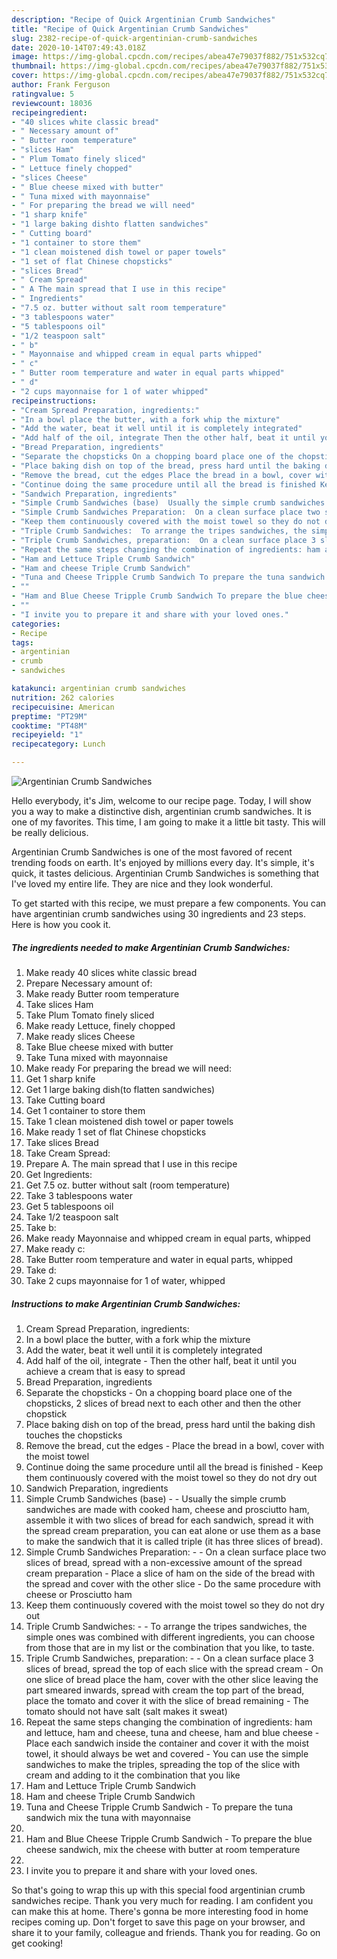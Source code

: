 ```yaml
---
description: "Recipe of Quick Argentinian Crumb Sandwiches"
title: "Recipe of Quick Argentinian Crumb Sandwiches"
slug: 2382-recipe-of-quick-argentinian-crumb-sandwiches
date: 2020-10-14T07:49:43.018Z
image: https://img-global.cpcdn.com/recipes/abea47e79037f882/751x532cq70/argentinian-crumb-sandwiches-recipe-main-photo.jpg
thumbnail: https://img-global.cpcdn.com/recipes/abea47e79037f882/751x532cq70/argentinian-crumb-sandwiches-recipe-main-photo.jpg
cover: https://img-global.cpcdn.com/recipes/abea47e79037f882/751x532cq70/argentinian-crumb-sandwiches-recipe-main-photo.jpg
author: Frank Ferguson
ratingvalue: 5
reviewcount: 18036
recipeingredient:
- "40 slices white classic bread"
- " Necessary amount of"
- " Butter room temperature"
- "slices Ham"
- " Plum Tomato finely sliced"
- " Lettuce finely chopped"
- "slices Cheese"
- " Blue cheese mixed with butter"
- " Tuna mixed with mayonnaise"
- " For preparing the bread we will need"
- "1 sharp knife"
- "1 large baking dishto flatten sandwiches"
- " Cutting board"
- "1 container to store them"
- "1 clean moistened dish towel or paper towels"
- "1 set of flat Chinese chopsticks"
- "slices Bread"
- " Cream Spread"
- " A The main spread that I use in this recipe"
- " Ingredients"
- "7.5 oz. butter without salt room temperature"
- "3 tablespoons water"
- "5 tablespoons oil"
- "1/2 teaspoon salt"
- " b"
- " Mayonnaise and whipped cream in equal parts whipped"
- " c"
- " Butter room temperature and water in equal parts whipped"
- " d"
- "2 cups mayonnaise for 1 of water whipped"
recipeinstructions:
- "Cream Spread Preparation, ingredients:"
- "In a bowl place the butter, with a fork whip the mixture"
- "Add the water, beat it well until it is completely integrated"
- "Add half of the oil, integrate Then the other half, beat it until you achieve a cream that is easy to spread"
- "Bread Preparation, ingredients"
- "Separate the chopsticks On a chopping board place one of the chopsticks, 2 slices of bread next to each other and then the other chopstick"
- "Place baking dish on top of the bread, press hard until the baking dish touches the chopsticks"
- "Remove the bread, cut the edges Place the bread in a bowl, cover with the moist towel"
- "Continue doing the same procedure until all the bread is finished Keep them continuously covered with the moist towel so they do not dry out"
- "Sandwich Preparation, ingredients"
- "Simple Crumb Sandwiches (base)  Usually the simple crumb sandwiches are made with cooked ham, cheese and prosciutto ham, assemble it with two slices of bread for each sandwich, spread it with the spread cream preparation, you can eat alone or use them as a base to make the sandwich that it is called triple (it has three slices of bread)."
- "Simple Crumb Sandwiches Preparation:  On a clean surface place two slices of bread, spread with a non-excessive amount of the spread cream preparation Place a slice of ham on the side of the bread with the spread and cover with the other slice Do the same procedure with cheese or Prosciutto ham"
- "Keep them continuously covered with the moist towel so they do not dry out"
- "Triple Crumb Sandwiches:  To arrange the tripes sandwiches, the simple ones was combined with different ingredients, you can choose from those that are in my list or the combination that you like, to taste."
- "Triple Crumb Sandwiches, preparation:  On a clean surface place 3 slices of bread, spread the top of each slice with the spread cream On one slice of bread place the ham, cover with the other slice leaving the part smeared inwards, spread with cream the top part of the bread, place the tomato and cover it with the slice of bread remaining The tomato should not have salt (salt makes it sweat)"
- "Repeat the same steps changing the combination of ingredients: ham and lettuce, ham and cheese, tuna and cheese, ham and blue cheese Place each sandwich inside the container and cover it with the moist towel, it should always be wet and covered You can use the simple sandwiches to make the triples, spreading the top of the slice with cream and adding to it the combination that you like"
- "Ham and Lettuce Triple Crumb Sandwich"
- "Ham and cheese Triple Crumb Sandwich"
- "Tuna and Cheese Tripple Crumb Sandwich To prepare the tuna sandwich mix the tuna with mayonnaise"
- ""
- "Ham and Blue Cheese Tripple Crumb Sandwich To prepare the blue cheese sandwich, mix the cheese with butter at room temperature"
- ""
- "I invite you to prepare it and share with your loved ones."
categories:
- Recipe
tags:
- argentinian
- crumb
- sandwiches

katakunci: argentinian crumb sandwiches 
nutrition: 262 calories
recipecuisine: American
preptime: "PT29M"
cooktime: "PT48M"
recipeyield: "1"
recipecategory: Lunch

---
```



![Argentinian Crumb Sandwiches](https://img-global.cpcdn.com/recipes/abea47e79037f882/751x532cq70/argentinian-crumb-sandwiches-recipe-main-photo.jpg)

Hello everybody, it's Jim, welcome to our recipe page. Today, I will show you a way to make a distinctive dish, argentinian crumb sandwiches. It is one of my favorites. This time, I am going to make it a little bit tasty. This will be really delicious.

Argentinian Crumb Sandwiches is one of the most favored of recent trending foods on earth. It's enjoyed by millions every day. It's simple, it's quick, it tastes delicious. Argentinian Crumb Sandwiches is something that I've loved my entire life. They are nice and they look wonderful.




To get started with this recipe, we must prepare a few components. You can have argentinian crumb sandwiches using 30 ingredients and 23 steps. Here is how you cook it.

<!--inarticleads1-->

##### The ingredients needed to make Argentinian Crumb Sandwiches:

1. Make ready 40 slices white classic bread
1. Prepare  Necessary amount of:
1. Make ready  Butter room temperature
1. Take slices Ham
1. Take  Plum Tomato finely sliced
1. Make ready  Lettuce, finely chopped
1. Make ready slices Cheese
1. Take  Blue cheese mixed with butter
1. Take  Tuna mixed with mayonnaise
1. Make ready  For preparing the bread we will need:
1. Get 1 sharp knife
1. Get 1 large baking dish(to flatten sandwiches)
1. Take  Cutting board
1. Get 1 container to store them
1. Take 1 clean moistened dish towel or paper towels
1. Make ready 1 set of flat Chinese chopsticks
1. Take slices Bread
1. Take  Cream Spread:
1. Prepare  A. The main spread that I use in this recipe
1. Get  Ingredients:
1. Get 7.5 oz. butter without salt (room temperature)
1. Take 3 tablespoons water
1. Get 5 tablespoons oil
1. Take 1/2 teaspoon salt
1. Take  b:
1. Make ready  Mayonnaise and whipped cream in equal parts, whipped
1. Make ready  c:
1. Take  Butter room temperature and water in equal parts, whipped
1. Take  d:
1. Take 2 cups mayonnaise for 1 of water, whipped




<!--inarticleads2-->

##### Instructions to make Argentinian Crumb Sandwiches:

1. Cream Spread Preparation, ingredients:
1. In a bowl place the butter, with a fork whip the mixture
1. Add the water, beat it well until it is completely integrated
1. Add half of the oil, integrate - Then the other half, beat it until you achieve a cream that is easy to spread
1. Bread Preparation, ingredients
1. Separate the chopsticks - On a chopping board place one of the chopsticks, 2 slices of bread next to each other and then the other chopstick
1. Place baking dish on top of the bread, press hard until the baking dish touches the chopsticks
1. Remove the bread, cut the edges - Place the bread in a bowl, cover with the moist towel
1. Continue doing the same procedure until all the bread is finished - Keep them continuously covered with the moist towel so they do not dry out
1. Sandwich Preparation, ingredients
1. Simple Crumb Sandwiches (base) -  - Usually the simple crumb sandwiches are made with cooked ham, cheese and prosciutto ham, assemble it with two slices of bread for each sandwich, spread it with the spread cream preparation, you can eat alone or use them as a base to make the sandwich that it is called triple (it has three slices of bread).
1. Simple Crumb Sandwiches Preparation: -  - On a clean surface place two slices of bread, spread with a non-excessive amount of the spread cream preparation - Place a slice of ham on the side of the bread with the spread and cover with the other slice - Do the same procedure with cheese or Prosciutto ham
1. Keep them continuously covered with the moist towel so they do not dry out
1. Triple Crumb Sandwiches: -  - To arrange the tripes sandwiches, the simple ones was combined with different ingredients, you can choose from those that are in my list or the combination that you like, to taste.
1. Triple Crumb Sandwiches, preparation: -  - On a clean surface place 3 slices of bread, spread the top of each slice with the spread cream - On one slice of bread place the ham, cover with the other slice leaving the part smeared inwards, spread with cream the top part of the bread, place the tomato and cover it with the slice of bread remaining - The tomato should not have salt (salt makes it sweat)
1. Repeat the same steps changing the combination of ingredients: ham and lettuce, ham and cheese, tuna and cheese, ham and blue cheese - Place each sandwich inside the container and cover it with the moist towel, it should always be wet and covered - You can use the simple sandwiches to make the triples, spreading the top of the slice with cream and adding to it the combination that you like
1. Ham and Lettuce Triple Crumb Sandwich
1. Ham and cheese Triple Crumb Sandwich
1. Tuna and Cheese Tripple Crumb Sandwich - To prepare the tuna sandwich mix the tuna with mayonnaise
1. 
1. Ham and Blue Cheese Tripple Crumb Sandwich - To prepare the blue cheese sandwich, mix the cheese with butter at room temperature
1. 
1. I invite you to prepare it and share with your loved ones.




So that's going to wrap this up with this special food argentinian crumb sandwiches recipe. Thank you very much for reading. I am confident you can make this at home. There's gonna be more interesting food in home recipes coming up. Don't forget to save this page on your browser, and share it to your family, colleague and friends. Thank you for reading. Go on get cooking!
